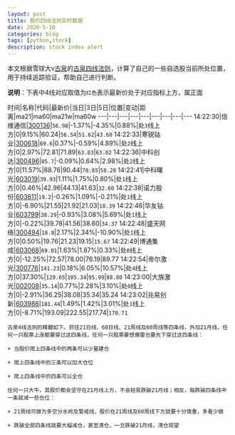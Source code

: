 ```yaml
---
layout: post
title: 股价四线法则实时数据
date: 2020-5-10
categories: blog
tags: [python,stock]
description: stock index alert
---
```



本文根据雪球大v[古泉](https://xueqiu.com/u/7148646888)的[古泉四线法则](https://xueqiu.com/7148646888/130498192)，计算了自己的一些自选股当前所处位置，用于持续追踪验证，帮助自己进行判断。

**说明**：下表中4线对应取值为`红色`表示最新价处于对应指标上方，属正面

时间|名称|代码|最新价|当日|3日|5日|位置|变动|距离|ma21|ma60|ma21w|ma60w
---|---|---|---|---|---|---|---|---
14:22:30|信维通信|[300136](https://xueqiu.com/S/SZ300136)|`56.98`|-1.37%|-4.35%|0.88%|处`3`线上方|0|9.15%|60.24|`56.54`|`51.62`|`43.60`
14:22:33|寒锐钴业|[300618](https://xueqiu.com/S/SZ300618)|`69.6`|0.37%|-0.59%|4.89%|处`2`线上方|0|2.97%|72.81|71.89|`63.83`|`63.02`
14:22:36|中科创达|[300496](https://xueqiu.com/S/SZ300496)|`85.7`|-0.09%|0.64%|2.98%|处`2`线上方|0|11.57%|88.76|90.44|`78.85`|`58.28`
14:22:41|中科曙光|[603019](https://xueqiu.com/S/SH603019)|`39.93`|1.11%|1.75%|0.80%|处`1`线上方|0|0.46%|42.96|44.13|41.63|`32.60`
14:22:38|诺力股份|[603611](https://xueqiu.com/S/SH603611)|`19.2`|-0.26%|1.09%|-0.21%|处`1`线上方|0|-6.90%|21.55|21.92|21.03|`18.39`
14:22:46|华友钴业|[603799](https://xueqiu.com/S/SH603799)|`38.29`|-0.93%|3.08%|5.69%|处`1`线上方|0|-0.22%|39.78|41.56|38.60|`34.37`
14:22:48|盛天网络|[300494](https://xueqiu.com/S/SZ300494)|`18.8`|2.17%|2.34%|-10.90%|处`1`线上方|0|0.50%|19.76|21.23|19.15|`15.67`
14:22:49|博通集成|[603068](https://xueqiu.com/S/SH603068)|`69.01`|1.63%|1.87%|0.33%|处`0`线上方|0|-12.25%|72.57|78.00|76.19|89.77
14:22:54|帝尔激光|[300776](https://xueqiu.com/S/SZ300776)|`141.23`|0.18%|6.05%|10.57%|处`4`线上方|0|37.30%|`129.65`|`105.34`|`95.99`|`88.80`
14:23:00|大族激光|[002008](https://xueqiu.com/S/SZ002008)|`35.14`|0.77%|2.28%|3.10%|处`0`线上方|0|-2.91%|36.25|38.08|35.34|35.24
14:23:02|兆易创新|[603986](https://xueqiu.com/S/SH603986)|`181.44`|1.49%|1.42%|3.01%|处`1`线上方|0|-8.71%|193.09|222.55|217.74|`170.71`

```
古泉4线法则的精髓如下。抓住21日线、60日线、21周线及60周线等四条线，外加21月线，任何一只股票上涨都要穿过这四条线，任何一只股票要想爆雷也要先下穿过这四条线：

+ 当股价爬上四条线中的两条可以少量建仓

+ 爬上四条线中的三条可以加大仓位

+ 爬上四条线中的四条可以全仓

任何一只大牛，其股价都会坚守在21月线上方，不会轻易跌破21月线；相反，每跌破四条线中一条就减一些仓位：

+ 21周线可做为多空分水岭及警戒线，股价在21周线及60周线下方就要十分慎重，多看少做

+ 跌破全部四条线就要大幅减仓，甚至清仓，一旦跌破21月线，清仓观望
```